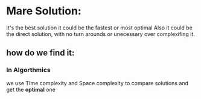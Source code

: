 # Mare Solution:

It's the best solution
it could be the fastest or most optimal
Also it could be the direct solution, with no turn arounds or unecessary over complexifing it.


## how do we find it:


### In Algorthmics
we use  TIme complexity and Space complexity to compare solutions and get the **optimal** one

